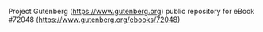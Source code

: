 Project Gutenberg (https://www.gutenberg.org) public repository
for eBook #72048 (https://www.gutenberg.org/ebooks/72048)
